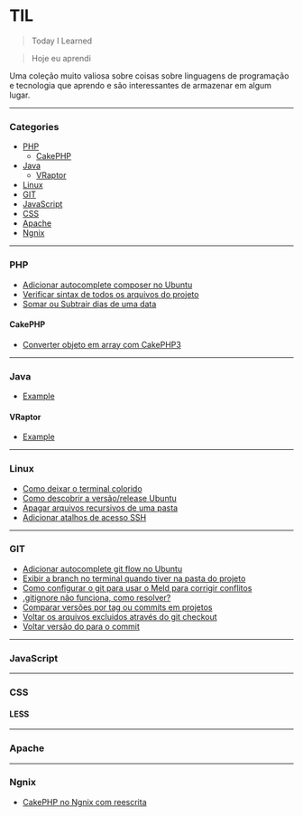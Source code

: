 # TIL

> Today I Learned

> Hoje eu aprendi

Uma coleção muito valiosa sobre coisas sobre linguagens de programação e tecnologia que aprendo e são interessantes de armazenar em algum lugar. 

---

### Categories

* [PHP](#php)
    - [CakePHP](#cakephp)
* [Java](#java)
    - [VRaptor](#vraptor)
* [Linux](#linux)
* [GIT](#git)
* [JavaScript](#javascript)
* [CSS](#css)
* [Apache](#apache)
* [Ngnix](#ngnix)

---

### PHP

- [Adicionar autocomplete composer no Ubuntu](PHP/autocomplete-composer.md)
- [Verificar sintax de todos os arquivos do projeto](PHP/sintax-projeto.md)
- [Somar ou Subtrair dias de uma data](PHP/somar-subtrair-dias-data.md)

#### CakePHP

- [Converter objeto em array com CakePHP3](PHP/CakePHP/object-em-array-cakephp3.md)

---

### Java

- [Example](Java/file.md)

#### VRaptor

- [Example](Java/VRaptor/file.md)

---

### Linux

- [Como deixar o terminal colorido](Linux/terminal-com-cores.md)
- [Como descobrir a versão/release Ubuntu](Linux/version-os.md)
- [Apagar arquivos recursivos de uma pasta](Linux/apagar-arquivos-recursive.md)
- [Adicionar atalhos de acesso SSH](Linux/atalho-ssh.md)

---

### GIT

- [Adicionar autocomplete git flow no Ubuntu](GIT/autocomplete-gitflow.md)
- [Exibir a branch no terminal quando tiver na pasta do projeto](GIT/branch-no-terminal-pasta-projeto.md)
- [Como configurar o git para usar o Meld para corrigir conflitos](GIT/git-meld.md)
- [.gitignore não funciona, como resolver?](GIT/gitignore-nao-funciona.md)
- [Comparar versões por tag ou commits em projetos](GIT/comparar-versoes-tags.md)
- [Voltar os arquivos excluidos através do git checkout](GIT/git-checkou-arquivos-deletados.md)
- [Voltar versão do para o commit](GIT/git-voltar-versao-commit.md)

---

### JavaScript


---

### CSS


#### LESS

---

### Apache

---

### Ngnix

- [CakePHP no Ngnix com reescrita](Ngnix/cakephp-no-ngnix.md)
